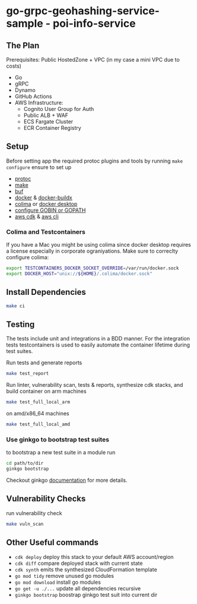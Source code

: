 # go-grpc-geohashing-service-sample - poi-info-service

## The Plan

Prerequisites: Public HostedZone + VPC (in my case a mini VPC due to costs)

* Go
* gRPC
* Dynamo
* GitHub Actions
* AWS Infrastructure:
    * Cognito User Group for Auth
    * Public ALB + WAF
    * ECS Fargate Cluster
    * ECR Container Registry

## Setup

Before setting app the required protoc plugins and tools by running `make configure` ensure to set up
* [protoc](https://grpc.io/docs/protoc-installation/) 
* [make](https://www.gnu.org/software/make/)
* [buf](https://buf.build/docs/installation)
* [docker](https://docs.docker.com/engine/install/) & [docker-buildx](https://github.com/docker/buildx)
* [colima](https://github.com/abiosoft/colima) or [docker desktop](https://www.docker.com/products/docker-desktop/)
* [configure GOBIN or GOPATH](https://go.dev/wiki/SettingGOPATH)
* [aws cdk](https://docs.aws.amazon.com/cdk/v2/guide/getting_started.html) & [aws cli](https://docs.aws.amazon.com/cli/latest/userguide/getting-started-install.html)

### Colima and Testcontainers

If you have a Mac you might be using colima since docker desktop requires a license especially in corporate ograniyations.
Make sure to correclty configure colima:

```bash
export TESTCONTAINERS_DOCKER_SOCKET_OVERRIDE=/var/run/docker.sock
export DOCKER_HOST="unix://${HOME}/.colima/docker.sock"
```

## Install Dependencies

```bash
make ci
```

## Testing

The tests include unit and integrations in a BDD manner.
For the integration tests testcontainers is used to easily automate the container lifetime during test suites.

Run tests and generate reports
```bash
make test_report
```

Run linter, vulnerability scan, tests & reports, synthesize cdk stacks, and build container on arm machines
```bash
make test_full_local_arm
```

on amd/x86_64 machines
```bash
make test_full_local_amd
```

### Use ginkgo to bootstrap test suites


to bootstrap a new test suite in a module run 
```bash
cd path/to/dir
ginkgo bootstrap
```

Checkout ginkgo [documentation](https://onsi.github.io/ginkgo/) for more details.

## Vulnerability Checks
run vulnerability check

````bash 
make vuln_scan
````

## Other Useful commands

* `cdk deploy`          deploy this stack to your default AWS account/region
* `cdk diff`            compare deployed stack with current state
* `cdk synth`           emits the synthesized CloudFormation template
* `go mod tidy`         remove unused go modules
* `go mod download`     install go modules
* `go get -u ./...`     update all dependencies recursive 
* `ginkgo bootstrap`    boostrap ginkgo test suit into current dir
